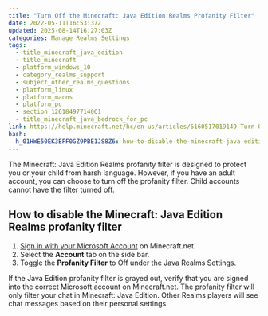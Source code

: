 ```yaml
---
title: "Turn Off the Minecraft: Java Edition Realms Profanity Filter"
date: 2022-05-11T16:53:37Z
updated: 2025-08-14T16:27:03Z
categories: Manage Realms Settings
tags:
  - title_minecraft_java_edition
  - title_minecraft
  - platform_windows_10
  - category_realms_support
  - subject_other_realms_questions
  - platform_linux
  - platform_macos
  - platform_pc
  - section_12618497714061
  - title_minecraft_java_bedrock_for_pc
link: https://help.minecraft.net/hc/en-us/articles/6160517019149-Turn-Off-the-Minecraft-Java-Edition-Realms-Profanity-Filter
hash:
  h_01HWE50EK3EFF0GZ9PBE1JS8Z6: how-to-disable-the-minecraft-java-edition-realms-profanity-filter
---
```


The Minecraft: Java Edition Realms profanity filter is designed to protect you or your child from harsh language. However, if you have an adult account, you can choose to turn off the profanity filter. Child accounts cannot have the filter turned off.

## How to disable the Minecraft: Java Edition Realms profanity filter

1.  [Sign in with your Microsoft Account](https://www.minecraft.net/en-us/login) on Minecraft.net.
2.  Select the **Account** tab on the side bar.
3.  Toggle the **Profanity Filter** to Off under the Java Realms Settings.

If the Java Edition profanity filter is grayed out, verify that you are signed into the correct Microsoft account on Minecraft.net. The profanity filter will only filter your chat in Minecraft: Java Edition. Other Realms players will see chat messages based on their personal settings.
